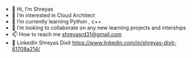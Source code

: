 - 👋 Hi, I’m Shreyas
- 👀 I’m interested in Cloud Architect 
- 🌱 I’m currently learning Python , c++
- 💞️ I’m looking to collaborate on any new learning projects and interships
- 📫 How to reach me shreyasrd31@gmail.com
- 🔗 LinkedIn Shreyas Dixit https://www.linkedin.com/in/shreyas-dixit-81708a214/

<!---
SRDdev/SRDdev is a ✨ special ✨ repository because its `README.md` (this file) appears on your GitHub profile.
You can click the Preview link to take a look at your changes.
--->
